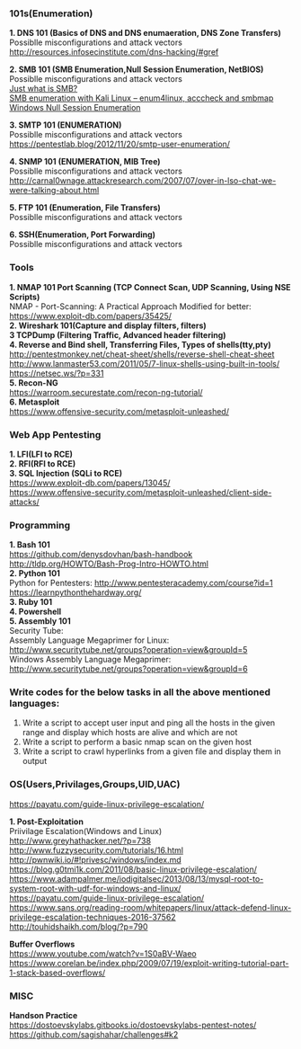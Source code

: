 ### **101s(Enumeration)**  
**1. DNS 101 (Basics of DNS and DNS enumaeration, DNS Zone Transfers)**  
Possiblle misconfigurations and attack vectors  
http://resources.infosecinstitute.com/dns-hacking/#gref  


**2. SMB 101 (SMB Enumeration,Null Session Enumeration, NetBIOS)**  
Possiblle misconfigurations and attack vectors  
[Just what is SMB?](https://www.samba.org/cifs/docs/what-is-smb.html)  
[SMB enumeration with Kali Linux – enum4linux, acccheck and smbmap](https://hackercool.com/2016/07/smb-enumeration-with-kali-linux-enum4linuxacccheck-smbmap/)  
[Windows Null Session Enumeration](https://www.adampalmer.me/iodigitalsec/2013/08/10/windows-null-session-enumeration/)  

**3. SMTP 101 (ENUMERATION)**  
Possiblle misconfigurations and attack vectors  
https://pentestlab.blog/2012/11/20/smtp-user-enumeration/  


**4. SNMP 101 (ENUMERATION, MIB Tree)**  
Possiblle misconfigurations and attack vectors  
http://carnal0wnage.attackresearch.com/2007/07/over-in-lso-chat-we-were-talking-about.html  

**5. FTP 101 (Enumeration, File Transfers)**  
Possiblle misconfigurations and attack vectors  

**6. SSH(Enumeration, Port Forwarding)**  
Possiblle misconfigurations and attack vectors  

### **Tools**  
**1. NMAP 101 Port Scanning (TCP Connect Scan, UDP Scanning, Using NSE Scripts)**   
NMAP - Port-Scanning: A Practical Approach Modified for better:  
	https://www.exploit-db.com/papers/35425/  
**2. Wireshark 101(Capture and display filters, filters)**  
**3  TCPDump (Filtering Traffic, Advanced header filtering)**  
**4. Reverse and Bind shell, Transferring Files, Types of shells(tty,pty)**  
			http://pentestmonkey.net/cheat-sheet/shells/reverse-shell-cheat-sheet  
			http://www.lanmaster53.com/2011/05/7-linux-shells-using-built-in-tools/        
			https://netsec.ws/?p=331  
**5. Recon-NG**  
https://warroom.securestate.com/recon-ng-tutorial/  
**6. Metasploit**   
https://www.offensive-security.com/metasploit-unleashed/  


### **Web App Pentesting**  
**1. LFI(LFI to RCE)**  
**2. RFI(RFI to RCE)**  
**3. SQL Injection (SQLi to RCE)**  
https://www.exploit-db.com/papers/13045/  
https://www.offensive-security.com/metasploit-unleashed/client-side-attacks/  

### **Programming**  
**1. Bash 101**  
https://github.com/denysdovhan/bash-handbook  
http://tldp.org/HOWTO/Bash-Prog-Intro-HOWTO.html  
**2. Python 101**  
Python for Pentesters: http://www.pentesteracademy.com/course?id=1  
https://learnpythonthehardway.org/  
**3. Ruby 101**  
**4. Powershell**  
**5. Assembly 101**    
Security Tube:  
				Assembly Language Megaprimer for Linux: http://www.securitytube.net/groups?operation=view&groupId=5  
				Windows Assembly Language Megaprimer: http://www.securitytube.net/groups?operation=view&groupId=6  


### **Write codes for the below tasks in all the above mentioned languages:**  
1. Write a script to accept user input and ping all the hosts in the given range and display which hosts are alive and which are not  
2. Write a script to perform a basic nmap scan on the given host  
3. Write a script to crawl hyperlinks from a given file and display them in output  


### **OS(Users,Privilages,Groups,UID,UAC)**  
https://payatu.com/guide-linux-privilege-escalation/  


**1. Post-Exploitation**  
		Priivilage Escalation(Windows and Linux)  
			http://www.greyhathacker.net/?p=738  
			http://www.fuzzysecurity.com/tutorials/16.html  
			http://pwnwiki.io/#!privesc/windows/index.md  
			https://blog.g0tmi1k.com/2011/08/basic-linux-privilege-escalation/  
			https://www.adampalmer.me/iodigitalsec/2013/08/13/mysql-root-to-system-root-with-udf-for-windows-and-linux/  
			https://payatu.com/guide-linux-privilege-escalation/  
			https://www.sans.org/reading-room/whitepapers/linux/attack-defend-linux-privilege-escalation-techniques-2016-37562  
			http://touhidshaikh.com/blog/?p=790  

**Buffer Overflows**  
			https://www.youtube.com/watch?v=1S0aBV-Waeo  
			https://www.corelan.be/index.php/2009/07/19/exploit-writing-tutorial-part-1-stack-based-overflows/  
			
### **MISC**   
**Handson Practice**    
https://dostoevskylabs.gitbooks.io/dostoevskylabs-pentest-notes/  
https://github.com/sagishahar/challenges#k2  
